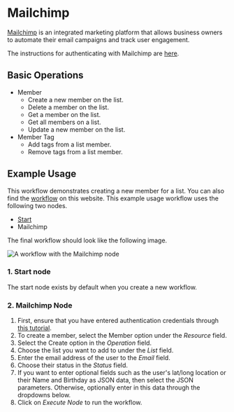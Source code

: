 # Mailchimp

[Mailchimp](https://mailchimp.com/) is an integrated marketing platform that allows business owners to automate their email campaigns and track user engagement.

The instructions for authenticating with Mailchimp are [here](../../../credentials/MailChimp).

## Basic Operations

* Member
	- Create a new member on the list.
	- Delete a member on the list.
	- Get a member on the list.
	- Get all members on a list.
	- Update a new member on the list.
* Member Tag
	- Add tags from a list member.
	- Remove tags from a list member.

## Example Usage

This workflow demonstrates creating a new member for a list. You can also find the [workflow](https://n8n.io/workflows/413) on this website. This example usage workflow uses the following two nodes.

- [Start](../../core-nodes/Start)
- Mailchimp

The final workflow should look like the following image.

![A workflow with the Mailchimp node](https://i.imgur.com/N5GENUn.png)

### 1. Start node

The start node exists by default when you create a new workflow.

### 2. Mailchimp Node

1. First, ensure that you have entered authentication credentials through [this tutorial](../../../credentials/MailChimp).
2. To create a member, select the Member option under the *Resource* field.
3. Select the Create option in the *Operation* field.
4. Choose the list you want to add to under the *List* field.
5. Enter the email address of the user to the *Email* field.
6. Choose their status in the *Status* field.
7. If you want to enter optional fields such as the user's lat/long location or their Name and Birthday as JSON data, then select the JSON parameters. Otherwise, optionally enter in this data through the dropdowns below.
8. Click on *Execute Node* to run the workflow.
